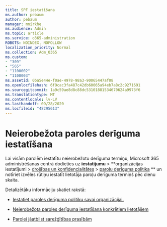 ```yaml
---
title: SPF iestatīšana
ms.author: pebaum
author: pebaum
manager: mnirkhe
ms.audience: Admin
ms.topic: article
ms.service: o365-administration
ROBOTS: NOINDEX, NOFOLLOW
localization_priority: Normal
ms.collection: Adm_O365
ms.custom:
- "309"
- "565"
- "1100002"
- "1100003"
ms.assetid: 0ba5e44e-f0ae-4978-98a3-90065447af08
ms.openlocfilehash: 6f9cac3fa487c42db60065a94eb7a8c2c9271691
ms.sourcegitcommit: 1a9c59ae8d8c88dc53101881534670624a9973f6
ms.translationtype: MT
ms.contentlocale: lv-LV
ms.lasthandoff: 09/28/2020
ms.locfileid: "48295613"
---
```

# <a name="set-passwords-to-never-expire"></a>Neierobežota paroles derīguma iestatīšana

Lai visām parolēm iestatītu neierobežotu derīguma termiņu, Microsoft 365 administrēšanas centrā dodieties uz **iestatījumu**  >  **organizācijas iestatījumi > [drošības un konfidencialitātes](https://portal.office.com/adminportal/home#/settings/security)  >  [paroļu derīguma politika](https://portal.microsoft.com/Adminportal/Home#/Settings/SecurityPrivacy/:/Settings/L1/PasswordPolicy) ** un notīriet izvēles rūtiņu iestatīt lietotāja paroļu derīguma termiņš pēc dienu skaita.
  
Detalizētāku informāciju skatiet rakstā:

- [Iestatiet paroles derīguma politiku savai organizācijai.](https://docs.microsoft.com/microsoft-365/admin/manage/set-password-expiration-policy)
  
- [Neierobežota paroles derīguma iestatīšana konkrētiem lietotājiem](https://docs.microsoft.com/microsoft-365/admin/add-users/set-password-to-never-expire)

- [Parolei jāatbilst sarežģītības prasībām](https://docs.microsoft.com/windows/security/threat-protection/security-policy-settings/password-must-meet-complexity-requirements)
  